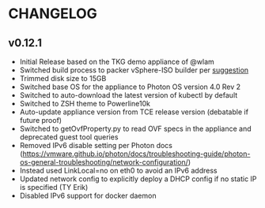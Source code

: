 # CHANGELOG

## v0.12.1
- Initial Release based on the TKG demo appliance of @wlam
- Switched build process to packer vSphere-ISO builder per [suggestion](https://discuss.hashicorp.com/t/vmware-iso-vsphere-iso-with-questions/29851/2)
- Trimmed disk size to 15GB
- Switched base OS for the appliance to Photon OS version 4.0 Rev 2
- Switched to auto-download the latest version of kubectl by default
- Switched to ZSH theme to Powerline10k
- Auto-update appliance version from TCE release version (debatable if future proof)
- Switched to getOvfProperty.py to read OVF specs in the appliance and deprecated guest tool queries
- Removed IPv6 disable setting per Photon docs (https://vmware.github.io/photon/docs/troubleshooting-guide/photon-os-general-troubleshooting/network-configuration/)
- Instead used LinkLocal=no on eth0 to avoid an IPv6 address
- Updated network config to explicitly deploy a DHCP config if no static IP is specified (TY Erik)
- Disabled IPv6 support for docker daemon